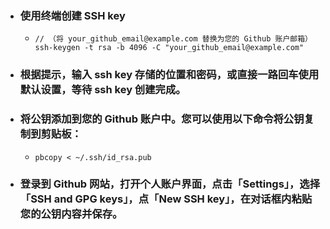 - ### 使用终端创建 SSH key
	- ```node
	  // （将 your_github_email@example.com 替换为您的 Github 账户邮箱）
	  ssh-keygen -t rsa -b 4096 -C "your_github_email@example.com"
	  ```
- ### 根据提示，输入 ssh key 存储的位置和密码，或直接一路回车使用默认设置，等待 ssh key 创建完成。
- ### 将公钥添加到您的 Github 账户中。您可以使用以下命令将公钥复制到剪贴板：
	- ```node
	  pbcopy < ~/.ssh/id_rsa.pub
	  ```
- ### 登录到 Github 网站，打开个人账户界面，点击「Settings」，选择「SSH and GPG keys」，点「New SSH key」，在对话框内粘贴您的公钥内容并保存。